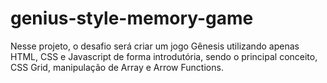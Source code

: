 # genius-style-memory-game
Nesse projeto, o desafio será criar um jogo Gênesis utilizando apenas HTML, CSS e Javascript de forma introdutória, sendo o principal conceito, CSS Grid, manipulação de Array e Arrow Functions.
